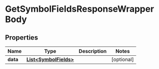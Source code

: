 

# GetSymbolFieldsResponseWrapperBody


## Properties

Name | Type | Description | Notes
------------ | ------------- | ------------- | -------------
**data** | [**List&lt;SymbolFields&gt;**](SymbolFields.md) |  |  [optional]



